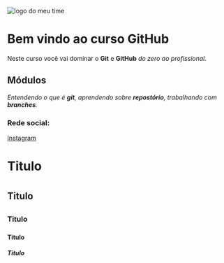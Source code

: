 ![logo do meu time](https://seeklogo.com/images/E/escudo-botafogo-logo-FA0F8A09E1-seeklogo.com.png)

# Bem vindo ao curso GitHub
Neste curso você vai dominar o **Git** e **GitHub** _do zero ao profissional._

## Módulos
_Entendendo o que é **git**, aprendendo sobre **repostório**, trabalhando com **branches**._


### Rede social:
[Instagram](https://instagram.com/thiago.ribeirot)


# Titulo <h1>

## Titulo <h2>

### Titulo <h3>

#### Titulo <h4>

##### Titulo <h5>

